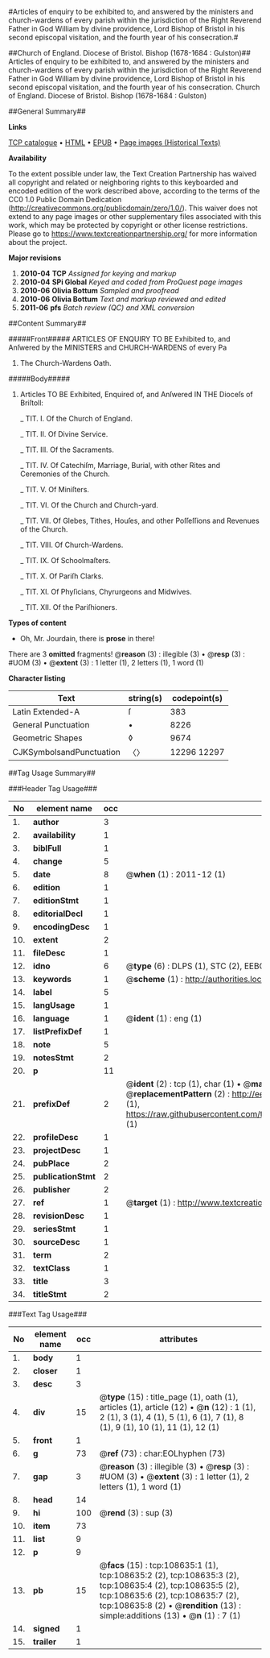 #Articles of enquiry to be exhibited to, and answered by the ministers and church-wardens of every parish within the jurisdiction of the Right Reverend Father in God William by divine providence, Lord Bishop of Bristol in his second episcopal visitation, and the fourth year of his consecration.#

##Church of England. Diocese of Bristol. Bishop (1678-1684 : Gulston)##
Articles of enquiry to be exhibited to, and answered by the ministers and church-wardens of every parish within the jurisdiction of the Right Reverend Father in God William by divine providence, Lord Bishop of Bristol in his second episcopal visitation, and the fourth year of his consecration.
Church of England. Diocese of Bristol. Bishop (1678-1684 : Gulston)

##General Summary##

**Links**

[TCP catalogue](http://www.ota.ox.ac.uk/tcp/)  • 
[HTML](http://tei.it.ox.ac.uk/tcp/Texts-HTML/free/A32/A32936.html)  • 
[EPUB](http://tei.it.ox.ac.uk/tcp/Texts-EPUB/free/A32/A32936.epub) • 
[Page images (Historical Texts)](https://historicaltexts.jisc.ac.uk/eebo-19328933e)

**Availability**

To the extent possible under law, the Text Creation Partnership has waived all copyright and related or neighboring rights to this keyboarded and encoded edition of the work described above, according to the terms of the CC0 1.0 Public Domain Dedication (http://creativecommons.org/publicdomain/zero/1.0/). This waiver does not extend to any page images or other supplementary files associated with this work, which may be protected by copyright or other license restrictions. Please go to https://www.textcreationpartnership.org/ for more information about the project.

**Major revisions**

1. __2010-04__ __TCP__ *Assigned for keying and markup*
1. __2010-04__ __SPi Global__ *Keyed and coded from ProQuest page images*
1. __2010-06__ __Olivia Bottum__ *Sampled and proofread*
1. __2010-06__ __Olivia Bottum__ *Text and markup reviewed and edited*
1. __2011-06__ __pfs__ *Batch review (QC) and XML conversion*

##Content Summary##

#####Front#####
ARTICLES OF ENQUIRY TO BE Exhibited to, and Anſwered by the MINISTERS and CHURCH-WARDENS of every Pa
1. The Church-Wardens Oath.

#####Body#####

1. Articles TO BE Exhibited, Enquired of, and Anſwered IN THE Dioceſs of Briſtoll:

    _ TIT. I. Of the Church of England.

    _ TIT. II. Of Divine Service.

    _ TIT. III. Of the Sacraments.

    _ TIT. IV. Of Catechiſm, Marriage, Burial, with other Rites and Ceremonies of the Church.

    _ TIT. V. Of Miniſters.

    _ TIT. VI. Of the Church and Church-yard.

    _ TIT. VII. Of Glebes, Tithes, Houſes, and other Poſſeſſions and Revenues of the Church.

    _ TIT. VIII. Of Church-Wardens.

    _ TIT. IX. Of Schoolmaſters.

    _ TIT. X. Of Pariſh Clarks.

    _ TIT. XI. Of Phyſicians, Chyrurgeons and Midwives.

    _ TIT. XII. Of the Pariſhioners.

**Types of content**

  * Oh, Mr. Jourdain, there is **prose** in there!

There are 3 **omitted** fragments! 
 @__reason__ (3) : illegible (3)  •  @__resp__ (3) : #UOM (3)  •  @__extent__ (3) : 1 letter (1), 2 letters (1), 1 word (1)

**Character listing**


|Text|string(s)|codepoint(s)|
|---|---|---|
|Latin Extended-A|ſ|383|
|General Punctuation|•|8226|
|Geometric Shapes|◊|9674|
|CJKSymbolsandPunctuation|〈〉|12296 12297|

##Tag Usage Summary##

###Header Tag Usage###

|No|element name|occ|attributes|
|---|---|---|---|
|1.|__author__|3||
|2.|__availability__|1||
|3.|__biblFull__|1||
|4.|__change__|5||
|5.|__date__|8| @__when__ (1) : 2011-12 (1)|
|6.|__edition__|1||
|7.|__editionStmt__|1||
|8.|__editorialDecl__|1||
|9.|__encodingDesc__|1||
|10.|__extent__|2||
|11.|__fileDesc__|1||
|12.|__idno__|6| @__type__ (6) : DLPS (1), STC (2), EEBO-CITATION (1), OCLC (1), VID (1)|
|13.|__keywords__|1| @__scheme__ (1) : http://authorities.loc.gov/ (1)|
|14.|__label__|5||
|15.|__langUsage__|1||
|16.|__language__|1| @__ident__ (1) : eng (1)|
|17.|__listPrefixDef__|1||
|18.|__note__|5||
|19.|__notesStmt__|2||
|20.|__p__|11||
|21.|__prefixDef__|2| @__ident__ (2) : tcp (1), char (1)  •  @__matchPattern__ (2) : ([0-9\-]+):([0-9IVX]+) (1), (.+) (1)  •  @__replacementPattern__ (2) : http://eebo.chadwyck.com/downloadtiff?vid=$1&page=$2 (1), https://raw.githubusercontent.com/textcreationpartnership/Texts/master/tcpchars.xml#$1 (1)|
|22.|__profileDesc__|1||
|23.|__projectDesc__|1||
|24.|__pubPlace__|2||
|25.|__publicationStmt__|2||
|26.|__publisher__|2||
|27.|__ref__|1| @__target__ (1) : http://www.textcreationpartnership.org/docs/. (1)|
|28.|__revisionDesc__|1||
|29.|__seriesStmt__|1||
|30.|__sourceDesc__|1||
|31.|__term__|2||
|32.|__textClass__|1||
|33.|__title__|3||
|34.|__titleStmt__|2||


###Text Tag Usage###

|No|element name|occ|attributes|
|---|---|---|---|
|1.|__body__|1||
|2.|__closer__|1||
|3.|__desc__|3||
|4.|__div__|15| @__type__ (15) : title_page (1), oath (1), articles (1), article (12)  •  @__n__ (12) : 1 (1), 2 (1), 3 (1), 4 (1), 5 (1), 6 (1), 7 (1), 8 (1), 9 (1), 10 (1), 11 (1), 12 (1)|
|5.|__front__|1||
|6.|__g__|73| @__ref__ (73) : char:EOLhyphen (73)|
|7.|__gap__|3| @__reason__ (3) : illegible (3)  •  @__resp__ (3) : #UOM (3)  •  @__extent__ (3) : 1 letter (1), 2 letters (1), 1 word (1)|
|8.|__head__|14||
|9.|__hi__|100| @__rend__ (3) : sup (3)|
|10.|__item__|73||
|11.|__list__|9||
|12.|__p__|9||
|13.|__pb__|15| @__facs__ (15) : tcp:108635:1 (1), tcp:108635:2 (2), tcp:108635:3 (2), tcp:108635:4 (2), tcp:108635:5 (2), tcp:108635:6 (2), tcp:108635:7 (2), tcp:108635:8 (2)  •  @__rendition__ (13) : simple:additions (13)  •  @__n__ (1) : 7 (1)|
|14.|__signed__|1||
|15.|__trailer__|1||
